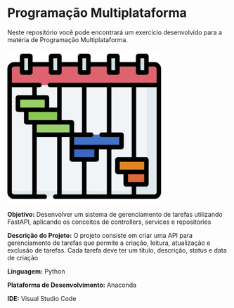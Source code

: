 # Programação Multiplataforma

Neste repositório você pode encontrará um exercício desenvolvido para a matéria de  Programação Multiplataforma. 

<img src = "https://github.com/luanamayumi4/free_images/blob/main/task_icon.png"
 width="350px"/>

**Objetivo:** Desenvolver um sistema de gerenciamento de tarefas utilizando FastAPI, aplicando os conceitos de controllers, services e repositories

**Descrição do Projeto:** O projeto consiste em criar uma API para gerenciamento de tarefas que permite a criação, leitura, atualização e exclusão de tarefas. Cada tarefa deve ter um título, descrição, status e data de criação

**Linguagem:** Python

**Plataforma de Desenvolvimento:** Anaconda

**IDE:** Visual Studio Code
